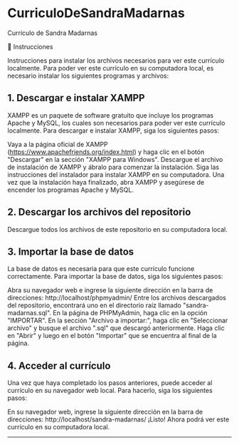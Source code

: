 # CurriculoDeSandraMadarnas
Currículo de Sandra Madarnas

📝 Instrucciones

Instrucciones para instalar los archivos necesarios para ver este currículo localmente.
Para poder ver este currículo en su computadora local, es necesario instalar los siguientes programas y archivos:

## 1. Descargar e instalar XAMPP
XAMPP es un paquete de software gratuito que incluye los programas Apache y MySQL, los cuales son necesarios para poder ver este currículo localmente. Para descargar e instalar XAMPP, siga los siguientes pasos:

Vaya a la página oficial de XAMPP (https://www.apachefriends.org/index.html) y haga clic en el botón "Descargar" en la sección "XAMPP para Windows".
Descargue el archivo de instalación de XAMPP y ábralo para comenzar la instalación.
Siga las instrucciones del instalador para instalar XAMPP en su computadora.
Una vez que la instalación haya finalizado, abra XAMPP y asegúrese de encender los programas Apache y MySQL.

## 2. Descargar los archivos del repositorio
Descargue todos los archivos de este repositorio en su computadora local.

## 3. Importar la base de datos
La base de datos es necesaria para que este currículo funcione correctamente. Para importar la base de datos, siga los siguientes pasos:

Abra su navegador web e ingrese la siguiente dirección en la barra de direcciones: http://localhost/phpmyadmin/
Entre los archivos descargados del repositorio, encontrará uno en el directorio raíz llamado "sandra-madarnas.sql".
En la página de PHPMyAdmin, haga clic en la opción "IMPORTAR".
En la sección "Archivo a importar:", haga clic en "Seleccionar archivo" y busque el archivo ".sql" que descargó anteriormente.
Haga clic en "Abrir" y luego en el botón "Importar" que se encuentra al final de la página.

## 4. Acceder al currículo
Una vez que haya completado los pasos anteriores, puede acceder al currículo en su navegador web local. Para hacerlo, siga los siguientes pasos:

En su navegador web, ingrese la siguiente dirección en la barra de direcciones: http://localhost/sandra-madarnas/
¡Listo! Ahora podrá ver este currículo en su computadora local.

<hr>

